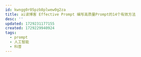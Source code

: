 ```yaml
---
id: kwngg0r05pzb8plwew0g2za
title: ai读博客 Effective Prompt 编写高质量Prompt的14个有效方法
desc: ''
updated: 1729231177155
created: 1729229940924
tags:
  - prompt
  - 人工智能
  - 科普
---
```

